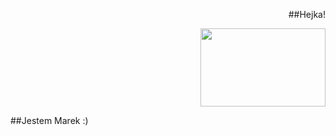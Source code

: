 <p align="right">
##Hejka!
 <p align="right">
<img src=https://c.tenor.com/EJ2mIpyaRk0AAAAd/snicker_doodle7-chips.gif width="200" height="125"/>
     </p>
##Jestem Marek :)

